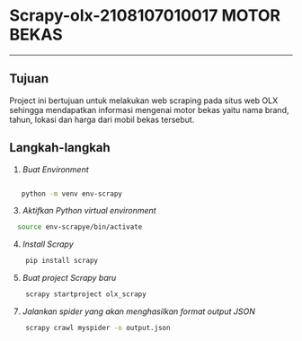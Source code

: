 ﻿# Scrapy-olx-2108107010017 MOTOR BEKAS

---
## Tujuan

Project ini bertujuan untuk melakukan web scraping pada situs web OLX sehingga mendapatkan informasi mengenai motor bekas yaitu nama brand, tahun, lokasi dan harga dari mobil bekas tersebut.

## Langkah-langkah

1. *Buat Environment*
```bash

   python -m venv env-scrapy
```
3. *Aktifkan Python virtual environment*
```bash
  source env-scrapye/bin/activate
```
4. *Install Scrapy*
```bash
    pip install scrapy
```
5. *Buat project Scrapy baru*
```bash
    scrapy startproject olx_scrapy
```
7. *Jalankan spider yang akan menghasilkan format output JSON*
```bash
    scrapy crawl myspider -o output.json
```
